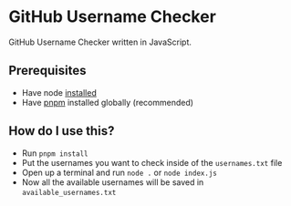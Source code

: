 # GitHub Username Checker

GitHub Username Checker written in JavaScript.

## Prerequisites

- Have node [installed](<https://nodejs.org/en/download>)
- Have [pnpm](<https://pnpm.io/installation>) installed globally (recommended)

## How do I use this?

- Run `pnpm install`
- Put the usernames you want to check inside of the `usernames.txt` file
- Open up a terminal and run `node .` or `node index.js`
- Now all the available usernames will be saved in `available_usernames.txt`
